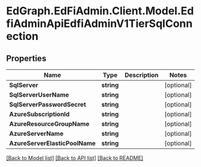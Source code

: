 # EdGraph.EdFiAdmin.Client.Model.EdfiAdminApiEdfiAdminV1TierSqlConnection

## Properties

Name | Type | Description | Notes
------------ | ------------- | ------------- | -------------
**SqlServer** | **string** |  | [optional] 
**SqlServerUserName** | **string** |  | [optional] 
**SqlServerPasswordSecret** | **string** |  | [optional] 
**AzureSubscriptionId** | **string** |  | [optional] 
**AzureResourceGroupName** | **string** |  | [optional] 
**AzureServerName** | **string** |  | [optional] 
**AzureServerElasticPoolName** | **string** |  | [optional] 

[[Back to Model list]](../README.md#documentation-for-models) [[Back to API list]](../README.md#documentation-for-api-endpoints) [[Back to README]](../README.md)

